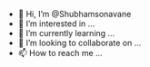 - 👋 Hi, I’m @Shubhamsonavane
- 👀 I’m interested in ...
- 🌱 I’m currently learning ...
- 💞️ I’m looking to collaborate on ...
- 📫 How to reach me ...

<!---
Shubhamsonavane/Shubhamsonavane is a ✨ special ✨ repository because its `README.md` (this file) appears on your GitHub profile.
You can click the Preview link to take a look at your changes.
--->
